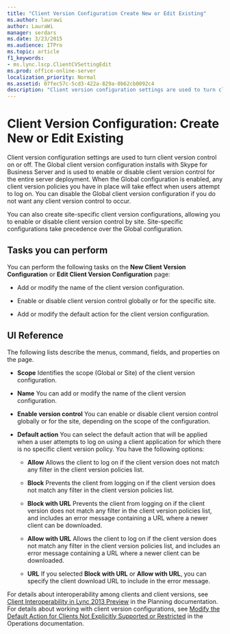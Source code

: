 ```yaml
---
title: "Client Version Configuration Create New or Edit Existing"
ms.author: laurawi
author: LauraWi
manager: serdars
ms.date: 3/23/2015
ms.audience: ITPro
ms.topic: article
f1_keywords:
- ms.lync.lscp.ClientCVSettingEdit
ms.prod: office-online-server
localization_priority: Normal
ms.assetid: 07fec57c-5cd3-422a-829a-0b62cb0092c4
description: "Client version configuration settings are used to turn client version control on or off. The Global client version configuration installs with Skype for Business Server and is used to enable or disable client version control for the entire server deployment. When the Global configuration is enabled, any client version policies you have in place will take effect when users attempt to log on. You can disable the Global client version configuration if you do not want any client version control to occur."
---
```


# Client Version Configuration: Create New or Edit Existing
 
Client version configuration settings are used to turn client version control on or off. The Global client version configuration installs with Skype for Business Server and is used to enable or disable client version control for the entire server deployment. When the Global configuration is enabled, any client version policies you have in place will take effect when users attempt to log on. You can disable the Global client version configuration if you do not want any client version control to occur. 
  
You can also create site-specific client version configurations, allowing you to enable or disable client version control by site. Site-specific configurations take precedence over the Global configuration.
  
## Tasks you can perform

You can perform the following tasks on the **New Client Version Configuration** or **Edit Client Version Configuration** page:
  
- Add or modify the name of the client version configuration.
    
- Enable or disable client version control globally or for the specific site.
    
- Add or modify the default action for the client version configuration.
    
## UI Reference

The following lists describe the menus, command, fields, and properties on the page.
  
- **Scope** Identifies the scope (Global or Site) of the client version configuration.
    
- **Name** You can add or modify the name of the client version configuration.
    
- **Enable version control** You can enable or disable client version control globally or for the site, depending on the scope of the configuration.
    
- **Default action** You can select the default action that will be applied when a user attempts to log on using a client application for which there is no specific client version policy. You have the following options:
    
  - **Allow** Allows the client to log on if the client version does not match any filter in the client version policies list.
    
  - **Block** Prevents the client from logging on if the client version does not match any filter in the client version policies list.
    
  - **Block with URL** Prevents the client from logging on if the client version does not match any filter in the client version policies list, and includes an error message containing a URL where a newer client can be downloaded.
    
  - **Allow with URL** Allows the client to log on if the client version does not match any filter in the client version policies list, and includes an error message containing a URL where a newer client can be downloaded.
    
  - **URL** If you selected **Block with URL** or **Allow with URL**, you can specify the client download URL to include in the error message.
    
For details about interoperability among clients and client versions, see [Client Interoperability in Lync 2013 Preview](http://technet.microsoft.com/library/0f126571-91a2-45d5-855c-1e4ddb45fc04.aspx) in the Planning documentation. For details about working with client version configurations, see [Modify the Default Action for Clients Not Explicitly Supported or Restricted](http://technet.microsoft.com/library/548dd0f5-62fe-4c3f-8952-2b9fd4c5fff3.aspx) in the Operations documentation.

